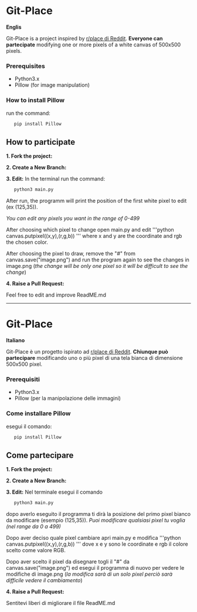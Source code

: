 # Git-Place
**Englis**

Git-Place is a project inspired by [r/place di Reddit](https://www.reddit.com/r/place/). **Everyone can partecipate** modifying one or more pixels of a white canvas of 500x500 pixels.

### Prerequisites
- Python3.x
- Pillow (for image manipulation)

### How to install Pillow
run the command:

```bash
   pip install Pillow
   ```
## How to participate
**1. Fork the project:**

**2. Create a New Branch:**

**3. Edit:**
In the terminal run the command:
```bash
   python3 main.py
   ```
After run, the programm will print the position of the first white pixel to edit (ex (125,35)).

*You can edit any pixels you want in the range of 0-499*

After choosing which pixel to change open main.py and edit
'''python
   canvas.putpixel((x,y),(r,g,b))
'''
where x and y are the coordinate and rgb the chosen color.

After choosing the pixel to draw, remove the "#" from canvas.save("image.png") and run the program again to see the changes in image.png (*the change will be only one pixel so it will be difficult to see the change*)

**4. Raise a Pull Request:**


Feel free to edit and improve ReadME.md


---
# Git-Place
**Italiano**

Git-Place è un progetto ispirato ad [r/place di Reddit](https://www.reddit.com/r/place/). **Chiunque può partecipare** modificando uno o più pixel di una tela bianca di dimensione 500x500 pixel.

### Prerequisiti
- Python3.x
- Pillow (per la manipolazione delle immagini)

### Come installare Pillow
esegui il comando:

```bash
   pip install Pillow
   ```

## Come partecipare

**1. Fork the project:**

**2. Create a New Branch:**

**3. Edit:**
Nel terminale esegui il comando 
```bash
   python3 main.py
   ```
dopo averlo eseguito il programma ti dirà la posizione del primo pixel bianco da modificare (esempio (125,35)). 
*Puoi modificare qualsiasi pixel tu voglia (nel range da 0 a 499)*


Dopo aver deciso quale pixel cambiare apri main.py e modifica 
'''python
   canvas.putpixel((x,y),(r,g,b))
'''
dove x e y sono le coordinate e rgb il colore scelto come valore RGB.

Dopo aver scelto il pixel da disegnare togli il "#" da canvas.save("image.png") ed esegui il programma di nuovo per vedere le modifiche di image.png (*la modifica sarà di un solo pixel perciò sarà difficile vedere il cambiamento*)

**4. Raise a Pull Request:**

Sentitevi liberi di migliorare il file ReadME.md